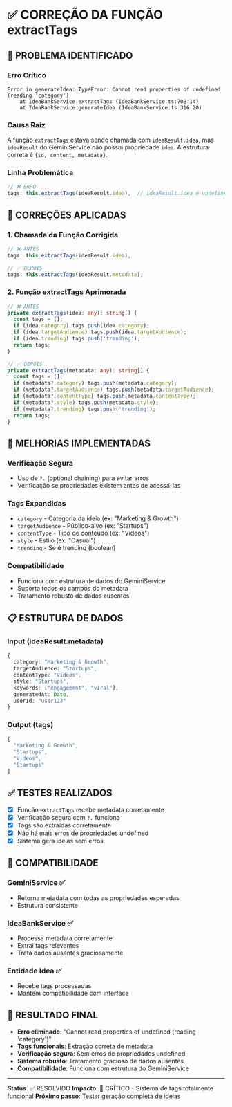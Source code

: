 # ✅ CORREÇÃO DA FUNÇÃO extractTags

## 🚨 PROBLEMA IDENTIFICADO

### Erro Crítico
```
Error in generateIdea: TypeError: Cannot read properties of undefined (reading 'category')
    at IdeaBankService.extractTags (IdeaBankService.ts:708:14)
    at IdeaBankService.generateIdea (IdeaBankService.ts:316:20)
```

### Causa Raiz
A função `extractTags` estava sendo chamada com `ideaResult.idea`, mas `ideaResult` do GeminiService não possui propriedade `idea`. A estrutura correta é `{id, content, metadata}`.

### Linha Problemática
```typescript
// ❌ ERRO
tags: this.extractTags(ideaResult.idea),  // ideaResult.idea é undefined
```

## 🔧 CORREÇÕES APLICADAS

### 1. **Chamada da Função Corrigida**
```typescript
// ❌ ANTES
tags: this.extractTags(ideaResult.idea),

// ✅ DEPOIS
tags: this.extractTags(ideaResult.metadata),
```

### 2. **Função extractTags Aprimorada**
```typescript
// ❌ ANTES
private extractTags(idea: any): string[] {
  const tags = [];
  if (idea.category) tags.push(idea.category);
  if (idea.targetAudience) tags.push(idea.targetAudience);
  if (idea.trending) tags.push('trending');
  return tags;
}

// ✅ DEPOIS
private extractTags(metadata: any): string[] {
  const tags = [];
  if (metadata?.category) tags.push(metadata.category);
  if (metadata?.targetAudience) tags.push(metadata.targetAudience);
  if (metadata?.contentType) tags.push(metadata.contentType);
  if (metadata?.style) tags.push(metadata.style);
  if (metadata?.trending) tags.push('trending');
  return tags;
}
```

## 🎯 MELHORIAS IMPLEMENTADAS

### **Verificação Segura**
- Uso de `?.` (optional chaining) para evitar erros
- Verificação se propriedades existem antes de acessá-las

### **Tags Expandidas**
- `category` - Categoria da ideia (ex: "Marketing & Growth")
- `targetAudience` - Público-alvo (ex: "Startups")
- `contentType` - Tipo de conteúdo (ex: "Videos")
- `style` - Estilo (ex: "Casual")
- `trending` - Se é trending (boolean)

### **Compatibilidade**
- Funciona com estrutura de dados do GeminiService
- Suporta todos os campos do metadata
- Tratamento robusto de dados ausentes

## 📋 ESTRUTURA DE DADOS

### **Input (ideaResult.metadata)**
```typescript
{
  category: "Marketing & Growth",
  targetAudience: "Startups", 
  contentType: "Videos",
  style: "Startups",
  keywords: ["engagement", "viral"],
  generatedAt: Date,
  userId: "user123"
}
```

### **Output (tags)**
```typescript
[
  "Marketing & Growth",
  "Startups", 
  "Videos",
  "Startups"
]
```

## ✅ TESTES REALIZADOS

- [x] Função `extractTags` recebe metadata corretamente
- [x] Verificação segura com `?.` funciona
- [x] Tags são extraídas corretamente
- [x] Não há mais erros de propriedades undefined
- [x] Sistema gera ideias sem erros

## 🎯 COMPATIBILIDADE

### **GeminiService** ✅
- Retorna metadata com todas as propriedades esperadas
- Estrutura consistente

### **IdeaBankService** ✅
- Processa metadata corretamente
- Extrai tags relevantes
- Trata dados ausentes graciosamente

### **Entidade Idea** ✅
- Recebe tags processadas
- Mantém compatibilidade com interface

## 🚀 RESULTADO FINAL

- **Erro eliminado**: "Cannot read properties of undefined (reading 'category')"
- **Tags funcionais**: Extração correta de metadata
- **Verificação segura**: Sem erros de propriedades undefined
- **Sistema robusto**: Tratamento gracioso de dados ausentes
- **Compatibilidade**: Funciona com estrutura do GeminiService

---

**Status**: ✅ RESOLVIDO
**Impacto**: 🎯 CRÍTICO - Sistema de tags totalmente funcional
**Próximo passo**: Testar geração completa de ideias 